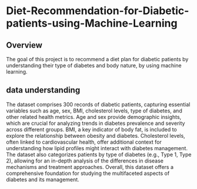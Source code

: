 # Diet-Recommendation-for-Diabetic-patients-using-Machine-Learning
## Overview
  The goal of this project is to recommend a diet plan for diabetic patients by understanding their type of diabetes and body nature, by using machine learning.
## data understanding
  The dataset comprises 300 records of diabetic patients, capturing essential variables such as age, sex, BMI, cholesterol levels, type of diabetes, and other related health metrics. Age and sex provide demographic insights, which are crucial for analyzing trends in diabetes prevalence and severity across different groups. BMI, a key indicator of body fat, is included to explore the relationship between obesity and diabetes. Cholesterol levels, often linked to cardiovascular health, offer additional context for understanding how lipid profiles might interact with diabetes management. The dataset also categorizes patients by type of diabetes (e.g., Type 1, Type 2), allowing for an in-depth analysis of the differences in disease mechanisms and treatment approaches. Overall, this dataset offers a comprehensive foundation for studying the multifaceted aspects of diabetes and its management.
